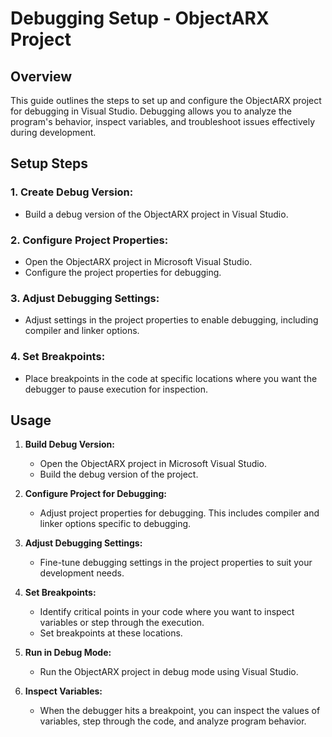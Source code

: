 # Debugging Setup - ObjectARX Project
 
## Overview
 
This guide outlines the steps to set up and configure the ObjectARX project for debugging in Visual Studio. Debugging allows you to analyze the program's behavior, inspect variables, and troubleshoot issues effectively during development.
 
## Setup Steps
 
### 1. Create Debug Version:
 
   - Build a debug version of the ObjectARX project in Visual Studio.
 
### 2. Configure Project Properties:
 
   - Open the ObjectARX project in Microsoft Visual Studio.
   - Configure the project properties for debugging.
 
### 3. Adjust Debugging Settings:
 
   - Adjust settings in the project properties to enable debugging, including compiler and linker options.
 
### 4. Set Breakpoints:
 
   - Place breakpoints in the code at specific locations where you want the debugger to pause execution for inspection.
 
## Usage
 
1. **Build Debug Version:**
   - Open the ObjectARX project in Microsoft Visual Studio.
   - Build the debug version of the project.
 
2. **Configure Project for Debugging:**
   - Adjust project properties for debugging. This includes compiler and linker options specific to debugging.
 
3. **Adjust Debugging Settings:**
   - Fine-tune debugging settings in the project properties to suit your development needs.
 
4. **Set Breakpoints:**
   - Identify critical points in your code where you want to inspect variables or step through the execution.
   - Set breakpoints at these locations.
 
5. **Run in Debug Mode:**
   - Run the ObjectARX project in debug mode using Visual Studio.
 
6. **Inspect Variables:**
   - When the debugger hits a breakpoint, you can inspect the values of variables, step through the code, and analyze program behavior.

